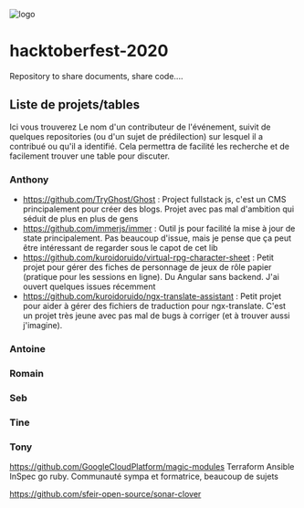 ![logo](https://scontent.fcdg3-1.fna.fbcdn.net/v/t1.15752-9/s2048x2048/120023520_327832538493565_9131648709382508479_n.png?_nc_cat=101&_nc_sid=b96e70&_nc_ohc=U8ze7gFiUL4AX8VHjQa&_nc_ht=scontent.fcdg3-1.fna&oh=0fa8457a5b0a2400dee519dda43df8fb&oe=5F9444EE)

# hacktoberfest-2020
Repository to share documents, share code....

## Liste de projets/tables

Ici vous trouverez Le nom d'un contributeur de l'événement, suivit de quelques repositories 
(ou d'un sujet de prédilection) sur lesquel il a contribué ou qu'il a identifié. 
Cela permettra de facilité les recherche et de facilement trouver une table pour discuter.

### Anthony
- https://github.com/TryGhost/Ghost : Project fullstack js, c'est un CMS principalement pour créer des blogs. Projet avec pas mal d'ambition qui séduit de plus en plus de gens
- https://github.com/immerjs/immer : Outil js pour facilité la mise à jour de state principalement. Pas beaucoup d'issue, mais je pense que ça peut être intéressant de regarder sous le capot de cet lib
- https://github.com/kuroidoruido/virtual-rpg-character-sheet : Petit projet pour gérer des fiches de personnage de jeux de rôle papier (pratique pour les sessions en ligne). Du Angular sans backend. J'ai ouvert quelques issues récemment
- https://github.com/kuroidoruido/ngx-translate-assistant : Petit projet pour aider à gérer des fichiers de traduction pour ngx-translate. C'est un projet très jeune avec pas mal de bugs à corriger (et à trouver aussi j'imagine).

### Antoine


### Romain


### Seb


### Tine


### Tony

https://github.com/GoogleCloudPlatform/magic-modules 
Terraform Ansible InSpec go ruby. Communauté sympa et formatrice, beaucoup de sujets 

https://github.com/sfeir-open-source/sonar-clover 


